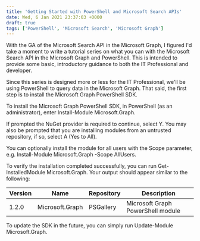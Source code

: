 ```yaml
---
title: 'Getting Started with PowerShell and Microsoft Search APIs'
date: Wed, 6 Jan 2021 23:37:03 +0000
draft: true
tags: ['PowerShell', 'Microsoft Search', 'Microsoft Graph']
---
```


With the GA of the Microsoft Search API in the Microsoft Graph, I figured I'd take a moment to write a tutorial series on what you can with the Microsoft Search API in the Microsoft Graph and PowerShell.  This is intended to provide some basic, introductory guidance to both the IT Professional and developer.

Since this series is designed more or less for the IT Professional, we'll be using PowerShell to query data in the Microsoft Graph.  That said, the first step is to install the Microsoft Graph PowerShell SDK.

To install the Microsoft Graph PowerShell SDK, in PowerShell (as an administrator), enter Install-Module Microsoft.Graph.

If prompted the NuGet provider is required to continue, select Y.  You may also be prompted that you are installing modules from an untrusted repository, if so, select A (Yes to All).

You can optionally install the module for all users with the Scope parameter, e.g. Install-Module Microsoft.Graph -Scope AllUsers.

To verify the installation completed successfully, you can run Get-InstalledModule Microsoft.Graph.  Your output should appear similar to the following:

| Version  | Name  | Repository  | Description  |
|---|---|---|---|
| 1.2.0  | Microsoft.Graph  | PSGallery  | Microsoft Graph PowerShell module  |

To update the SDK in the future, you can simply run Update-Module Microsoft.Graph.


